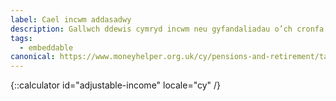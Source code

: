 ```yaml
---
label: Cael incwm addasadwy
description: Gallwch ddewis cymryd incwm neu gyfandaliadau o’ch cronfa bensiwn, trwy ddefnyddio trefniant tynnu allan hyblyg. Trefnwch apwyntiad Pension Wise heddiw.
tags:
  - embeddable
canonical: https://www.moneyhelper.org.uk/cy/pensions-and-retirement/taking-your-pension/what-is-flexible-retirement-income-pension-drawdown
---
```


{::calculator id="adjustable-income" locale="cy" /}
